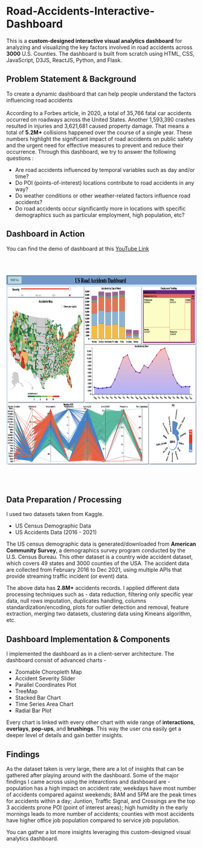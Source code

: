 # Road-Accidents-Interactive-Dashboard
This is a **custom-designed interactive visual analytics dashboard** for analyzing and visualizing the key factors involved in road accidents across **3000** U.S. Counties. The dashboard is built from scratch using HTML, CSS, JavaScript, D3JS, ReactJS, Python, and Flask. 

## Problem Statement & Background

To create a dynamic dashboard that can help people understand the factors influencing road accidents <br>
<br>
According to a Forbes article, in 2020, a total of 35,766 fatal car accidents occurred on roadways
across the United States. Another 1,593,390 crashes resulted in injuries and 3,621,681 caused property damage. That means a total of **5.2M+** collisions happened over the course of a single year. These numbers highlight the significant impact of road accidents on public safety and the urgent need for effective measures to prevent and reduce their occurrence. Through this dashboard, we try to answer the following questions :

* Are road accidents influenced by temporal variables such as day and/or time?
* Do POI (points-of-interest) locations contribute to road accidents in any way?
* Do weather conditions or other weather-related factors influence road accidents?
* Do road accidents occur significantly more in locations with specific demographics such as particular employment, high population, etc?

## Dashboard in Action

You can find the demo of dashboard at this [YouTube Link](https://www.youtube.com/watch?v=ouDgxJT0jHE) <br>

<br>
<br>
<p align="center">
  <img src="https://github.com/thota-sasanth/Road-Accidents-Interactive-Dashboard/blob/main/dashboard.png" width="1000" height="500">
</p>
<br>
<br>


## Data Preparation / Processing
I used two datasets taken from Kaggle. 

* US Census Demographic Data
* US Accidents Data (2016 - 2021)

The US census demographic data is generated/downloaded from **American Community Survey**, a
demographics survey program conducted by the U.S. Census Bureau. 
This other dataset is a country wide accident dataset, which covers 49 states and 3000 counties of the USA. The
accident data are collected from February 2016 to Dec 2021, using multiple APIs that
provide streaming traffic incident (or event) data. 

The above data has **2.8M+** accidents records. I applied different data processing techniques such as - data reduction, filtering only specific year data, null rows imputation, duplicates handling, columns standardization/encoding, plots for outlier detection and removal, feature extraction, merging two datasets, clustering data using Kmeans algorithm, etc.



## Dashboard Implementation & Components
I implemented the dashboard as in a client-server architecture. The dashboard consist of advanced charts - 

* Zoomable Choropleth Map
* Accident Severity Slider
* Parallel Coordinates Plot
* TreeMap
* Stacked Bar Chart
* Time Series Area Chart
* Radial Bar Plot

Every chart is linked with every other chart with wide range of **interactions**, **overlays**, **pop-ups**, and **brushings**. This way the user cna easily get a deeper level of details and gain better insights.
<br>

## Findings
As the dataset taken is very large, there are a lot of insights that can be gathered after playing around with the dashboard. Some of the major findings I came across using the intearctions and dashboard are - population has a high impact on accident rate; weekdays have most number of accidents compared against weekends; 8AM and 5PM are the peak times for accidents within a day; Juntion, Traffic Signal, and Crossings are the top 3 accidents prone POI (point of interest areas); high humidity in the early mornings leads to more number of accidents; counties with most accidents have higher office job population compared to service job population.

You can gather a lot more insights leveraging this custom-designed visual analytics dashboard.
<br>
<br>
